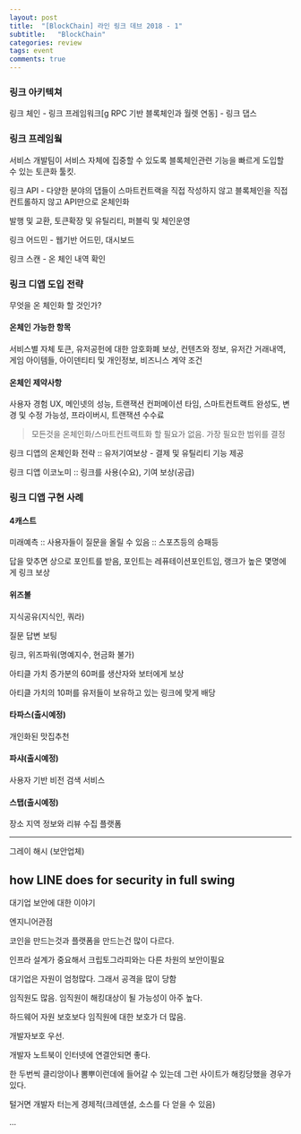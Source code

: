 ```yaml
---
layout: post
title:  "[BlockChain] 라인 링크 데브 2018 - 1"
subtitle:   "BlockChain"
categories: review
tags: event
comments: true
---
```


### 링크 아키텍쳐

링크 체인 - 링크 프레임워크[g RPC 기반 블록체인과 월렛 연동] - 링크 댑스

### 링크 프레임웤

서비스 개발팀이 서비스 자체에 집중할 수 있도록 블록체인관련 기능을 빠르게 도입할 수 있는 토큰화 툴킷.

링크 API - 다양한 분야의 댑들이 스마트컨트랙을 직접 작성하지 않고 블록체인을 직접 컨트롤하지 않고 API만으로 온체인화

발행 및 교환, 토큰확장 및 유틸리티, 퍼블릭 및 체인운영

링크 어드민 - 웹기반 어드민, 대시보드

링크 스캔 - 온 체인 내역 확인

### 링크 디앱 도입 전략

무엇을 온 체인화 할 것인가?

#### 온체인 가능한 항목

서비스별 자체 토큰, 유저공헌에 대한 암호화폐 보상, 컨텐츠와 정보, 유저간 거래내역, 게임 아이템들, 아이덴티티 및 개인정보, 비즈니스 계약 조건

#### 온체인 제약사항

사용자 경험 UX, 메인넷의 성능, 트랜잭션 컨퍼메이션 타임, 스마트컨트랙트 완성도, 변경 및 수정 가능성, 프라이버시, 트랜잭션 수수료

> 모든것을 온체인화/스마트컨트랙트화 할 필요가 없음. 가장 필요한 범위를 결정

링크 디앱의 온체인화 전략 :: 유저기여보상 - 결제 및 유틸리티 기능 제공

링크 디앱 이코노미 :: 링크를 사용(수요), 기여 보상(공급)

### 링크 디앱 구현 사례

#### 4캐스트

미래예측 :: 사용자들이 질문을 올릴 수 있음 :: 스포츠등의 승패등

답을 맞추면 상으로 포인트를 받음, 포인트는 레퓨테이션포인트임, 랭크가 높은 몇명에게 링크 보상

#### 위즈볼

지식공유(지식인, 쿼라)

질문 답변 보팅 

링크, 위즈파워(명예지수, 현금화 불가)

아티클 가치 증가분의 60퍼를 생산자와 보터에게 보상

아티클 가치의 10퍼를 유저들이 보유하고 있는 링크에 맞게 배당

#### 타파스(출시예정)

개인화된 맛집추천

#### 파샤(출시예정)

사용자 기반 비전 검색 서비스

#### 스탭(출시예정)

장소 지역 정보와 리뷰 수집 플랫폼

---

그레이 해시 (보안업체)

## how LINE does for security in full swing

대기업 보안에 대한 이야기

엔지니어관점

코인을 만드는것과 플랫폼을 만드는건 많이 다르다.

인프라 설계가 중요해서 크립토그라피와는 다른 차원의 보안이필요

대기업은 자원이 엄청많다. 그래서 공격을 많이 당함

임직원도 많음. 임직원이 해킹대상이 될 가능성이 아주 높다.

하드웨어 자원 보호보다 임직원에 대한 보호가 더 많음.

개발자보호 우선.

개발자 노트북이 인터넷에 연결안되면 좋다.

한 두번씩 클리앙이나 뽐뿌이런데에 들어갈 수 있는데 그런 사이트가 해킹당했을 경우가 있다.

털거면 개발자 터는게 경제적(크레덴셜, 소스를 다 얻을 수 있음)

...
